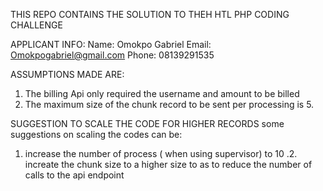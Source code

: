
THIS REPO CONTAINS THE SOLUTION TO THEH HTL PHP CODING CHALLENGE

APPLICANT INFO:
Name: Omokpo Gabriel
Email: Omokpogabriel@gmail.com
Phone: 08139291535


ASSUMPTIONS MADE ARE:

1. The billing Api only required the username and amount to be billed
2. The maximum size of the chunk record to be sent per processing is 5.

SUGGESTION TO SCALE THE CODE FOR HIGHER RECORDS
some suggestions on scaling the codes can be:
1. increase the number of process ( when using supervisor) to 10
.2. increate the chunk size to a higher size to as to reduce the number of calls to the api endpoint
